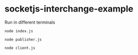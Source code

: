# socketjs-interchange-example

Run in different terminals  

`node index.js`

`node publisher.js`

`node client.js`
